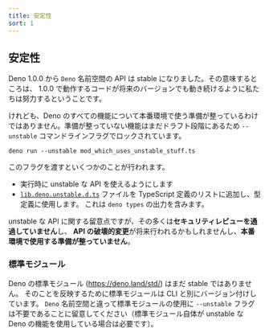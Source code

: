```yaml
---
title: 安定性
sort: 1
---
```

<!-- L1..1
## Stability
-->

## 安定性

<!-- L3..4
As of Deno 1.0.0, the `Deno` namespace APIs are stable. That means we will
strive to make code working under 1.0.0 continue to work in future versions.
-->

Deno 1.0.0 から `Deno` 名前空間の API は stable になりました。その意味するところは、
1.0.0 で動作するコードが将来のバージョンでも動き続けるように私たちは努力するということです。

<!-- L6..8
However, not all of Deno's features are ready for production yet. Features which
are not ready, because they are still in draft phase, are locked behind the
`--unstable` command line flag.
-->

けれども、Deno のすべての機能について本番環境で使う準備が整っているわけではありません。準備が整っていない機能はまだドラフト段階にあるため
`--unstable` コマンドラインフラグでロックされています。

<!-- L10..12
```shell
deno run --unstable mod_which_uses_unstable_stuff.ts
```
-->

```shell
deno run --unstable mod_which_uses_unstable_stuff.ts
```

<!-- L14..14
Passing this flag does a few things:
-->

このフラグを渡すといくつかのことが行われます。

<!-- L16..20
- It enables the use of unstable APIs during runtime.
- It adds the
  [`lib.deno.unstable.d.ts`](https://doc.deno.land/https/raw.githubusercontent.com/denoland/deno/master/cli/dts/lib.deno.unstable.d.ts)
  file to the list of TypeScript definitions that are used for type checking.
  This includes the output of `deno types`.
-->

- 実行時に unstable な API を使えるようにします
- [`lib.deno.unstable.d.ts`](https://doc.deno.land/https/raw.githubusercontent.com/denoland/deno/master/cli/dts/lib.deno.unstable.d.ts)
  ファイルを TypeScript 定義のリストに追加し、型定義に使用します。
  これは `deno types` の出力を含みます。

<!-- L22..24
You should be aware that many unstable APIs have **not undergone a security
review**, are likely to have **breaking API changes** in the future, and are
**not ready for production**.
-->

unstable な API に関する留意点ですが、その多くは**セキュリティレビューを通過していません**し、
**API の破壊的変更**が将来行われるかもしれませんし、**本番環境で使用する準備が整っていません**。

<!-- L26..26
### Standard modules
-->

### 標準モジュール

<!-- L28..32
Deno's standard modules (https://deno.land/std/) are not yet stable. We
currently version the standard modules differently from the CLI to reflect this.
Note that unlike the `Deno` namespace, the use of the standard modules do not
require the `--unstable` flag (unless the standard module itself makes use of an
unstable Deno feature).
-->

Deno の標準モジュール (https://deno.land/std/) はまだ stable ではありません。
そのことを反映するために標準モジュールは CLI と別にバージョン付けしています。
`Deno` 名前空間と違って標準モジュールの使用に `--unstable` フラグは不要であることに留意してください（標準モジュール自体が unstable な Deno の機能を使用している場合は必要です）。
